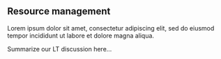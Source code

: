 
## Resource management 

Lorem ipsum dolor sit amet, consectetur adipiscing elit, sed do eiusmod tempor incididunt ut labore et dolore magna aliqua.

Summarize our LT discussion here...

